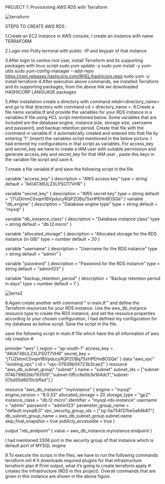 PROJECT 1: Provisioning AWS RDS with Terraform


![terraform](https://github.com/sindhuk02/AWS_RDS_USING_TERRAFORM/assets/157628894/248b2645-8faa-42c1-95bb-7ee1cd24634c)

STEPS TO CREATE AWS RDS :

1.Create an EC2 instance in AWS console, I create an instance with name TERRAFORM

2.Login into Putty terminal with public -IP and keypair of that instance

3.After login to centos root user, install Terraform and its supporting packages with linux script
 sudo yum update -y 
 sudo yum install -y yum-utils 
 sudo yum-config-manager --add-repo https://rpm.releases.hashicorp.com/RHEL/hashicorp.repo 
 sudo yum -y install terraform 
4.After execution above commands, we installed Terraform and its supporting packages, from the above link we downloaded HASHICORP LANGUAGE packages

5.After installation create a directory with command mkdir<directory_name> and go to that directory with command cd < directory_name >.
6.Create a file name variable.tf and provide the variables for your RDS instance in a variables.tf file using HCL script mentioned below. Some variables that are included are  the database engine, instance size, storage size, username and password, and backup retention period. Create that file with the command vi variable.tf. it automatically       created and entered into that file by entering “I” (insert) the variables script mentioned in the below picture. I had entered my configurations in that script as variables. For access_key and secret_key we have to create a IAM user with suitable permission and generate access_key and secret_key for that IAM user , paste this keys in the variable  file script and save it.

7.create a file variable.tf and save the following script in the file

variable "access_key" { description = "AWS access key" type = string default = "AKIATX6ULZXLPSOT7VHR" }

variable "secret_key" { description = "AWS secret key" type = string default = "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" } variable "db_engine" { description = "Database engine type" type = string default = "mysql" }

variable "db_instance_class" { description = "Database instance class" type = string default = "db.t2.micro" }

variable "allocated_storage" { description = "Allocated storage for the RDS instance (in GB)" type = number default = 20 }

variable "username" { description = "Username for the RDS instance" type = string default = "admin" }

variable "password" { description = "Password for the RDS instance" type = string default = "admin123" }

variable "backup_retention_period" { description = "Backup retention period in days" type = number default = 7 }



![terra2](https://github.com/sindhuk02/AWS_RDS_USING_TERRAFORM/assets/157628894/e85ad178-f25e-4ed7-8e80-4abe218da407)

8.Again create another with command “ vi main.tf ” and define the Terraform resources for your RDS instance. Use the aws_db_instance resource type to create the RDS instance, and set the resource properties according to your chosen configuration, I had defined my configuration for my database as below script. Save the script in the file.

save the following script in main.tf file which have the all information of aws rds creation #

  provider "aws" {
    region = "ap-south-1"
    access_key = "AKIATX6ULZXLPSOT7VHR"
    secret_key = "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"
  }
  data "aws_vpc" "existing_vpc" {
    id = "vpc-07639b04723b3cae2"
  }
  resource "aws_db_subnet_group" "subnet" {
    name       = "subnet"
    subnet_ids = ["subnet-074b79862bb793109","subnet-0ffcc8e0b3e164dc1","subnet-07bd55d8010cbffad"]
  }
  
  resource "aws_db_instance" "myinstance" {
    engine              = "mysql"
    engine_version      = "8.0.33"
    allocated_storage   = 20
    storage_type        = "gp2"
    instance_class      = "db.t2.micro"
    identifier          = "mysql-rds-instance"
    username            = "admin"
    password            = "admin123"
    parameter_group_name = "default.mysql8.0"
    vpc_security_group_ids = ["sg-0a754f37be5a64b87"]
    db_subnet_group_name   = aws_db_subnet_group.subnet.name
    skip_final_snapshot    = true
    publicly_accessible    = true
  }
  
  output "rds_endpoint" {
    value = aws_db_instance.myinstance.endpoint
  }

   I had mentioned 3306 port in the security group of that instance which is default port of MYSQL engine

9.To execute the scrips in the files, we have to run the following commands terraform init # It downloads required plugins for that infrastructure terraform plan # Print output, what it’s going to create terraform apply # creates the infrastructure (RDS in this project).
Overall commands that are given in this instance are shown in the above figure.



